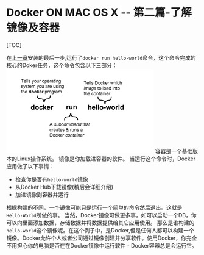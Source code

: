 # Docker ON MAC OS X -- 第二篇-了解镜像及容器
[TOC]

在[上一章](http://www.cnblogs.com/qianyiliushang/p/4776826.html)安装的最后一步,运行了`docker run hello-world`命令，这个命令完成的核心的Doker任务，这个命令包含以下三部分：
![](media/14411111890740/14411114511231.jpg)
容器是一个基础版本的Linux操作系统。
镜像是你加载进容器的软件。
当运行这个命令时，Docker应用做了以下事情：
* 检查你是否有`hello-world`镜像
* 从Docker Hub下载镜像(稍后会详细介绍)
* 加进镜像到容器并运行

根据构建的不同，一个镜像可能只是运行一个简单的命令然后退出。这就是`Hello-World`所做的事。
当然，Docker镜像可做更多事，如可以启动一个DB，你可以向里面添加数据，存储数据并将数据提供给其它应用使用。
那么是谁构建的`hello-world`这个镜像呢。在这个例子中，是Docker,但是任何人都可以构建一个镜像。Docker允许个人或者公司通过镜像创建并分享软件。使用Docker，你完全不用担心你的电脑是否在在Docker镜像中运行软件 - Docker容器总是会运行它。

